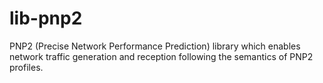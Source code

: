# lib-pnp2
PNP2 (Precise Network Performance Prediction) library which enables network traffic generation and reception following the semantics of PNP2 profiles.

